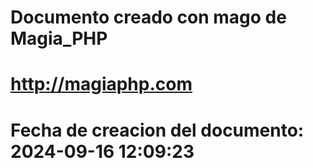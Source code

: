 # 
# Documento creado con mago de Magia_PHP 
# http://magiaphp.com 
# Fecha de creacion del documento: 2024-09-16 12:09:23 
